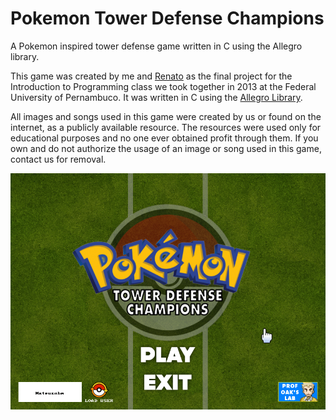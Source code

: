 # Pokemon Tower Defense Champions

A Pokemon inspired tower defense game written in C using the Allegro library.

This game was created by me and [Renato](https://github.com/rvlb-19) as the final project for the Introduction to Programming class we took together in 2013 at the Federal University of Pernambuco. It was written in C using the [Allegro Library](http://liballeg.org).

All images and songs used in this game were created by us or found on the internet, as a publicly available resource. The resources were used only for educational purposes and no one ever obtained profit through them. If you own and do not authorize the usage of an image or song used in this game, contact us for removal.

![Alt text](/screenshots/main1.png?raw=true "Initial screen.")
